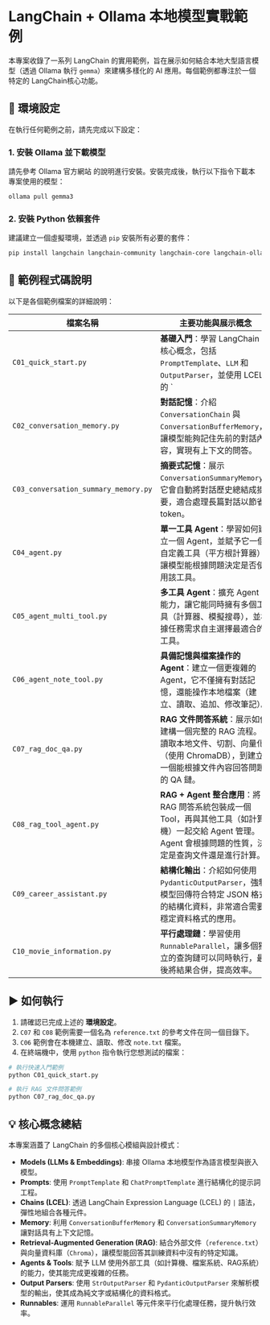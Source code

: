 # LangChain + Ollama 本地模型實戰範例

本專案收錄了一系列 LangChain 的實用範例，旨在展示如何結合本地大型語言模型（透過 Ollama 執行 `gemma`）來建構多樣化的 AI 應用。每個範例都專注於一個特定的 LangChain核心功能。

## 🚀 環境設定

在執行任何範例之前，請先完成以下設定：

### 1. 安裝 Ollama 並下載模型

請先參考 Ollama 官方網站 的說明進行安裝。安裝完成後，執行以下指令下載本專案使用的模型：

```bash
ollama pull gemma3
```

### 2. 安裝 Python 依賴套件

建議建立一個虛擬環境，並透過 `pip` 安裝所有必要的套件：

```bash
pip install langchain langchain-community langchain-core langchain-ollama ollama chromadb pydantic
```

## 📂 範例程式碼說明

以下是各個範例檔案的詳細說明：

| 檔案名稱                               | 主要功能與展示概念                                                                                                                             |
| -------------------------------------- | ---------------------------------------------------------------------------------------------------------------------------------------------- |
| `C01_quick_start.py`                   | **基礎入門**：學習 LangChain 的核心概念，包括 `PromptTemplate`、`LLM` 和 `OutputParser`，並使用 LCEL 的 `|` 符號串接成一個基本的處理鏈。         |
| `C02_conversation_memory.py`           | **對話記憶**：介紹 `ConversationChain` 與 `ConversationBufferMemory`，讓模型能夠記住先前的對話內容，實現有上下文的問答。                     |
| `C03_conversation_summary_memory.py`   | **摘要式記憶**：展示 `ConversationSummaryMemory`，它會自動將對話歷史總結成摘要，適合處理長篇對話以節省 token。                         |
| `C04_agent.py`                         | **單一工具 Agent**：學習如何建立一個 Agent，並賦予它一個自定義工具（平方根計算器），讓模型能根據問題決定是否使用該工具。                   |
| `C05_agent_multi_tool.py`              | **多工具 Agent**：擴充 Agent 的能力，讓它能同時擁有多個工具（計算器、模擬搜尋），並根據任務需求自主選擇最適合的工具。                   |
| `C06_agent_note_tool.py`               | **具備記憶與檔案操作的 Agent**：建立一個更複雜的 Agent，它不僅擁有對話記憶，還能操作本地檔案（建立、讀取、追加、修改筆記）。         |
| `C07_rag_doc_qa.py`                    | **RAG 文件問答系統**：展示如何建構一個完整的 RAG 流程。從讀取本地文件、切割、向量化（使用 ChromaDB），到建立一個能根據文件內容回答問題的 QA 鏈。 |
| `C08_rag_tool_agent.py`                | **RAG + Agent 整合應用**：將 RAG 問答系統包裝成一個 Tool，再與其他工具（如計算機）一起交給 Agent 管理。Agent 會根據問題的性質，決定是查詢文件還是進行計算。 |
| `C09_career_assistant.py`              | **結構化輸出**：介紹如何使用 `PydanticOutputParser`，強制模型回傳符合特定 JSON 格式的結構化資料，非常適合需要穩定資料格式的應用。     |
| `C10_movie_information.py`             | **平行處理鏈**：學習使用 `RunnableParallel`，讓多個獨立的查詢鏈可以同時執行，最後將結果合併，提高效率。                               |

## ▶️ 如何執行

1.  請確認已完成上述的 **環境設定**。
2.  `C07` 和 `C08` 範例需要一個名為 `reference.txt` 的參考文件在同一個目錄下。
3.  `C06` 範例會在本機建立、讀取、修改 `note.txt` 檔案。
4.  在終端機中，使用 `python` 指令執行您想測試的檔案：

```bash
# 執行快速入門範例
python C01_quick_start.py

# 執行 RAG 文件問答範例
python C07_rag_doc_qa.py
```

## 💡 核心概念總結

本專案涵蓋了 LangChain 的多個核心模組與設計模式：

-   **Models (LLMs & Embeddings)**: 串接 Ollama 本地模型作為語言模型與嵌入模型。
-   **Prompts**: 使用 `PromptTemplate` 和 `ChatPromptTemplate` 進行結構化的提示詞工程。
-   **Chains (LCEL)**: 透過 LangChain Expression Language (LCEL) 的 `|` 語法，彈性地組合各種元件。
-   **Memory**: 利用 `ConversationBufferMemory` 和 `ConversationSummaryMemory` 讓對話具有上下文記憶。
-   **Retrieval-Augmented Generation (RAG)**: 結合外部文件（`reference.txt`）與向量資料庫（`Chroma`），讓模型能回答其訓練資料中沒有的特定知識。
-   **Agents & Tools**: 賦予 LLM 使用外部工具（如計算機、檔案系統、RAG系統）的能力，使其能完成更複雜的任務。
-   **Output Parsers**: 使用 `StrOutputParser` 和 `PydanticOutputParser` 來解析模型的輸出，使其成為純文字或結構化的資料格式。
-   **Runnables**: 運用 `RunnableParallel` 等元件來平行化處理任務，提升執行效率。

